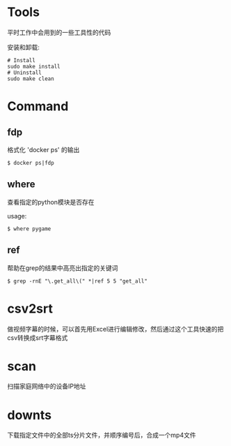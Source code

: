 Tools
=====

平时工作中会用到的一些工具性的代码

安装和卸载:

```
# Install
sudo make install
# Uninstall
sudo make clean
```

# Command

## fdp

格式化 'docker ps' 的输出

```
$ docker ps|fdp
```



## where

查看指定的python模块是否存在

usage:

``` 
$ where pygame
```

## ref

帮助在grep的结果中高亮出指定的关键词


```
$ grep -rnE "\.get_all\(" *|ref 5 5 "get_all"
```

# csv2srt

做视频字幕的时候，可以首先用Excel进行编辑修改，然后通过这个工具快速的把csv转换成srt字幕格式

# scan

扫描家庭网络中的设备IP地址

# downts

下载指定文件中的全部ts分片文件，并顺序编号后，合成一个mp4文件